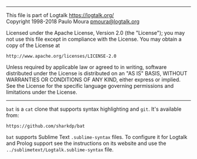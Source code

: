 ________________________________________________________________________

This file is part of Logtalk <https://logtalk.org/>  
Copyright 1998-2018 Paulo Moura <pmoura@logtalk.org>

Licensed under the Apache License, Version 2.0 (the "License");
you may not use this file except in compliance with the License.
You may obtain a copy of the License at

    http://www.apache.org/licenses/LICENSE-2.0

Unless required by applicable law or agreed to in writing, software
distributed under the License is distributed on an "AS IS" BASIS,
WITHOUT WARRANTIES OR CONDITIONS OF ANY KIND, either express or implied.
See the License for the specific language governing permissions and
limitations under the License.
________________________________________________________________________


`bat` is a `cat` clone that supports syntax highlighting and `git`. It's
available from:

	https://github.com/sharkdp/bat

`bat` supports Sublime Text `.sublime-syntax` files. To configure it for
Logtalk and Prolog support see the instructions on its website and use
the `../sublimetext/Logtalk.sublime-syntax` file.

